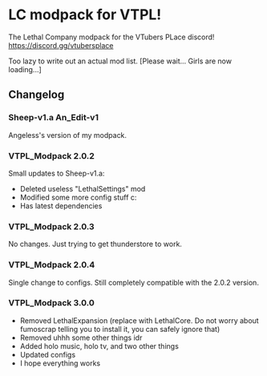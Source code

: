 # LC modpack for VTPL!

The Lethal Company modpack for the VTubers PLace discord! https://discord.gg/vtubersplace


Too lazy to write out an actual mod list. [Please wait... Girls are now loading...]


## Changelog

### Sheep-v1.a An_Edit-v1
Angeless's version of my modpack.

### VTPL_Modpack 2.0.2
Small updates to Sheep-v1.a:
- Deleted useless "LethalSettings" mod
- Modified some more config stuff c:
- Has latest dependencies

### VTPL_Modpack 2.0.3
No changes. Just trying to get thunderstore to work.

### VTPL_Modpack 2.0.4
Single change to configs. Still completely compatible with the 2.0.2 version.

### VTPL_Modpack 3.0.0
- Removed LethalExpansion (replace with LethalCore. Do not worry about fumoscrap telling you to install it, you can safely ignore that)
- Removed uhhh some other things idr
- Added holo music, holo tv, and two other things
- Updated configs
- I hope everything works